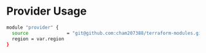 # Provider Usage

```bash
module "provider" {
  source              = "git@github.com:cham207388/terraform-modules.git//provider?ref=main"
  region = var.region
}
```
